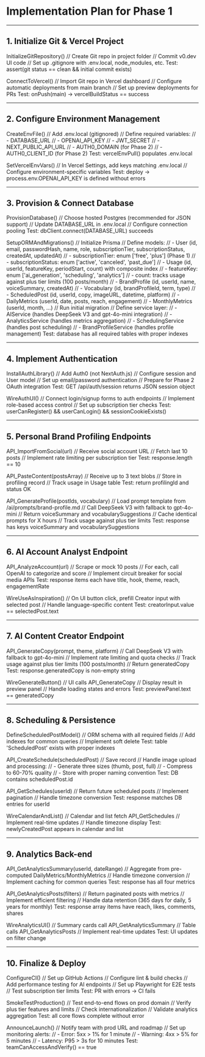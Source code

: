 # Implementation Plan for Phase 1

---

## 1. Initialize Git & Vercel Project

InitializeGitRepository()
  // Create Git repo in project folder
  // Commit v0.dev UI code
  // Set up .gitignore with .env.local, node_modules, etc.
Test: assert(git status == clean && initial commit exists)

ConnectToVercel()
  // Import Git repo in Vercel dashboard
  // Configure automatic deployments from main branch
  // Set up preview deployments for PRs
Test: onPush(main) -> vercelBuildStatus == success

---

## 2. Configure Environment Management

CreateEnvFile()
  // Add .env.local (gitignored)
  // Define required variables:
  // - DATABASE_URL
  // - OPENAI_API_KEY
  // - JWT_SECRET
  // - NEXT_PUBLIC_API_URL
  // - AUTH0_DOMAIN (for Phase 2)
  // - AUTH0_CLIENT_ID (for Phase 2)
Test: vercelEnvPull() populates .env.local

SetVercelEnvVars()
  // In Vercel Settings, add keys matching .env.local
  // Configure environment-specific variables
Test: deploy -> process.env.OPENAI_API_KEY is defined without errors

---

## 3. Provision & Connect Database

ProvisionDatabase()
  // Choose hosted Postgres (recommended for JSON support)
  // Update DATABASE_URL in .env.local
  // Configure connection pooling
Test: dbClient.connect(DATABASE_URL) succeeds

SetupORMAndMigrations()
  // Initialize Prisma
  // Define models:
  // - User (id, email, passwordHash, name, role, subscriptionTier, subscriptionStatus, createdAt, updatedAt)
  //   - subscriptionTier: enum ['free', 'plus'] (Phase 1)
  //   - subscriptionStatus: enum ['active', 'canceled', 'past_due']
  // - Usage (id, userId, featureKey, periodStart, count) with composite index
  //   - featureKey: enum ['ai_generation', 'scheduling', 'analytics']
  //   - count: tracks usage against plus tier limits (100 posts/month)
  // - BrandProfile (id, userId, name, voiceSummary, createdAt)
  // - Vocabulary (id, brandProfileId, term, type)
  // - ScheduledPost (id, userId, copy, imageURL, datetime, platform)
  // - DailyMetrics (userId, date, posts, reach, engagement)
  // - MonthlyMetrics (userId, month, ...)
  // Run initial migration
  // Define service layer:
  // - AIService (handles DeepSeek V3 and gpt-4o-mini integration)
  // - AnalyticsService (handles metrics aggregation)
  // - SchedulingService (handles post scheduling)
  // - BrandProfileService (handles profile management)
Test: database has all required tables with proper indexes

---

## 4. Implement Authentication

InstallAuthLibrary()
  // Add Auth0 (not NextAuth.js)
  // Configure session and User model
  // Set up email/password authentication
  // Prepare for Phase 2 OAuth integration
Test: GET /api/auth/session returns JSON session object

WireAuthUI()
  // Connect login/signup forms to auth endpoints
  // Implement role-based access control
  // Set up subscription tier checks
Test: userCanRegister() && userCanLogin() && sessionCookieExists()

---

## 5. Personal Brand Profiling Endpoints

API_ImportFromSocial(url)
  // Receive social account URL
  // Fetch last 10 posts
  // Implement rate limiting per subscription tier
Test: response.length == 10

API_PasteContent(postsArray)
  // Receive up to 3 text blobs
  // Store in profiling record
  // Track usage in Usage table
Test: return profilingId and status OK

API_GenerateProfile(postIds, vocabulary)
  // Load prompt template from /ai/prompts/brand-profile.md
  // Call DeepSeek V3 with fallback to gpt-4o-mini
  // Return voiceSummary and vocabularySuggestions
  // Cache identical prompts for X hours
  // Track usage against plus tier limits
Test: response has keys voiceSummary and vocabularySuggestions

---

## 6. AI Account Analyst Endpoint

API_AnalyzeAccount(url)
  // Scrape or mock 10 posts
  // For each, call OpenAI to categorize and score
  // Implement circuit breaker for social media APIs
Test: response items each have title, hook, theme, reach, engagementRate

WireUseAsInspiration()
  // On UI button click, prefill Creator input with selected post
  // Handle language-specific content
Test: creatorInput.value == selectedPost.text

---

## 7. AI Content Creator Endpoint

API_GenerateCopy(prompt, theme, platform)
  // Call DeepSeek V3 with fallback to gpt-4o-mini
  // Implement rate limiting and quota checks
  // Track usage against plus tier limits (100 posts/month)
  // Return generatedCopy
Test: response.generatedCopy is non-empty string

WireGenerateButton()
  // UI calls API_GenerateCopy
  // Display result in preview panel
  // Handle loading states and errors
Test: previewPanel.text == generatedCopy

---

## 8. Scheduling & Persistence

DefineScheduledPostModel()
  // ORM schema with all required fields
  // Add indexes for common queries
  // Implement soft delete
Test: table 'ScheduledPost' exists with proper indexes

API_CreateSchedule(scheduledPost)
  // Save record
  // Handle image upload and processing:
  // - Generate three sizes (thumb, post, full)
  // - Compress to 60-70% quality
  // - Store with proper naming convention
Test: DB contains scheduledPost.id

API_GetSchedules(userId)
  // Return future scheduled posts
  // Implement pagination
  // Handle timezone conversion
Test: response matches DB entries for userId

WireCalendarAndList()
  // Calendar and list fetch API_GetSchedules
  // Implement real-time updates
  // Handle timezone display
Test: newlyCreatedPost appears in calendar and list

---

## 9. Analytics Back-end

API_GetAnalyticsSummary(userId, dateRange)
  // Aggregate from pre-computed DailyMetrics/MonthlyMetrics
  // Handle timezone conversion
  // Implement caching for common queries
Test: response has all four metrics

API_GetAnalyticsPosts(filters)
  // Return paginated posts with metrics
  // Implement efficient filtering
  // Handle data retention (365 days for daily, 5 years for monthly)
Test: response array items have reach, likes, comments, shares

WireAnalyticsUI()
  // Summary cards call API_GetAnalyticsSummary
  // Table calls API_GetAnalyticsPosts
  // Implement real-time updates
Test: UI updates on filter change

---

## 10. Finalize & Deploy

ConfigureCI()
  // Set up GitHub Actions
  // Configure lint & build checks
  // Add performance testing for AI endpoints
  // Set up Playwright for E2E tests
  // Test subscription tier limits
Test: PR with errors -> CI fails

SmokeTestProduction()
  // Test end-to-end flows on prod domain
  // Verify plus tier features and limits
  // Check internationalization
  // Validate analytics aggregation
Test: all core flows complete without error

AnnounceLaunch()
  // Notify team with prod URL and roadmap
  // Set up monitoring alerts:
  // - Error: 5xx > 1% for 1 minute
  // - Warning: 4xx > 5% for 5 minutes
  // - Latency: P95 > 3s for 10 minutes
Test: teamCanAccessAndVerify() == true

